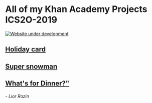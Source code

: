 # All of my Khan Academy Projects ICS2O-2019

[![Website under development](https://i.imgur.com/i2PS9YM.jpg)](https://zayatsoff.github.io/Winter2019ICS2OTermWork/.)

## [Holiday card](https://www.khanacademy.org/hour-of-code/project-holiday-card/6245568588185600)

## [Super snowman](https://www.khanacademy.org/hour-of-code/spin-off-of-project-super-snowman/5567474248351744)

## [What's for Dinner?"](https://www.khanacademy.org/computer-programming/spin-off-of-project-whats-for-dinner/5015329878999040)




###### - Lior Rozin 
